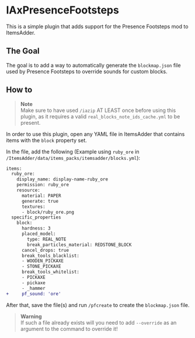 # IAxPresenceFootsteps

This is a simple plugin that adds support for the Presence Footsteps mod to ItemsAdder.

## The Goal

The goal is to add a way to automatically generate the `blockmap.json` file used by Presence Footsteps to override sounds for custom blocks.

## How to

> **Note**  
> Make sure to have used `/iazip` AT LEAST once before using this plugin, as it requires a valid `real_blocks_note_ids_cache.yml` to be present.

In order to use this plugin, open any YAML file in ItemsAdder that contains items with the `block` property set.

In the file, add the following (Example using `ruby_ore` in `/ItemsAdder/data/items_packs/itemsadder/blocks.yml`):  
```diff
items:
  ruby_ore:
    display_name: display-name-ruby_ore
    permission: ruby_ore
    resource:
      material: PAPER
      generate: true
      textures:
      - block/ruby_ore.png
  specific_properties
    block:
      hardness: 3
      placed_model:
        type: REAL_NOTE
        break_particles_material: REDSTONE_BLOCK
      cancel_drops: true
      break_tools_blacklist:
      - WOODEN_PICKAXE
      - STONE_PICKAXE
      break_tools_whitelist:
      - PICKAXE
      - pickaxe
      - _hammer
+     pf_sound: 'ore'
```

After that, save the file(s) and run `/pfcreate` to create the `blockmap.json` file.  

> **Warning**  
> If such a file already exists will you need to add `--override` as an argument to the command to override it!

